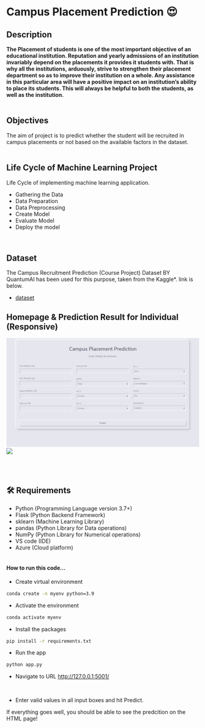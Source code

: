 # Campus Placement Prediction 😍

## Description
<b>
The Placement of students is one of the most important objective of an educational 
institution. Reputation and yearly admissions of an institution invariably depend on the 
placements it provides it students with. That is why all the institutions, arduously, strive 
to strengthen their placement department so as to improve their institution on a whole. 
Any assistance in this particular area will have a positive impact on an institution’s ability 
to place its students. This will always be helpful to both the students, as well as the 
institution.
</b><br> <br>

## Objectives
The aim of project is to predict whether the student will be recruited in campus placements 
or not based on the available factors in the dataset.<br><br>

## Life Cycle of Machine Learning Project
Life Cycle of implementing machine learning application.
- Gathering the Data
- Data Preparation
- Data Preprocessing
- Create Model
- Evaluate Model
- Deploy the model
<br>

## Dataset
The Campus Recruitment Prediction (Course Project) Dataset BY QuantumAI has been used for this purpose, taken from the Kaggle*. link is below.

- [dataset](https://www.kaggle.com/c/ml-with-python-course-project/data)


## Homepage & Prediction Result for Individual (Responsive)
<img src = "image\Home.png" width = "700px">
<img src = "image\Predict.png" width = "700px">

<br><br>

## 🛠️ Requirements
* Python (Programming Language version 3.7+)
* Flask (Python Backend Framework)
* sklearn (Machine Learning Library)
* pandas (Python Library for Data operations)
* NumPy (Python Library for Numerical operations)
* VS code (IDE)
* Azure (Cloud platform)<br><br>

#### How to run this code...
- Create virtual environment
```bash
conda create -n myenv python=3.9
```
- Activate the environment
```bash
conda activate myenv
```
- Install the packages
```bash
pip install -r requirements.txt
```
- Run the app
```bash
python app.py
```
- Navigate to URL http://127.0.0.1:5001/
<br>

- Enter valid values in all input boxes and hit Predict.

If everything goes well, you should  be able to see the predcition on the HTML page!
